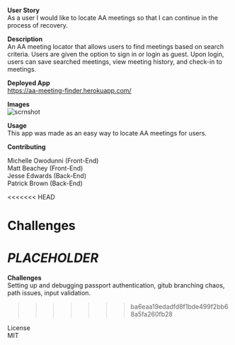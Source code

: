 **User Story**
<br>
As a user I would like to locate AA meetings so that I can continue in the process of recovery.

**Description**
<br>
An AA meeting locator that allows users to find meetings based on search criteria. Users are given the option to sign in or login as guest. Upon login, users can save searched meetings, view meeting history, and check-in to meetings.

**Deployed App**
<br>
https://aa-meeting-finder.herokuapp.com/

**Images**
<br>
![scrnshot](https://user-images.githubusercontent.com/57024833/72097679-8bf04b00-32e2-11ea-830c-ca2b888bf041.PNG)

**Usage**
<br>
This app was made as an easy way to locate AA meetings for users.

**Contributing**
<br>

Michelle Owodunni (Front-End)
<br>
Matt Beachey (Front-End)
<br>
Jesse Edwards (Back-End)
<br>
Patrick Brown (Back-End)

<<<<<<< HEAD

# Challenges

# **_PLACEHOLDER_**

**Challenges**
<br>
Setting up and debugging passport authentication, gitub branching chaos, path issues, input validation.

> > > > > > > ba6eaa19edadfd8f1bde499f2bb68a5fa260fb28

License
<br>
MIT
